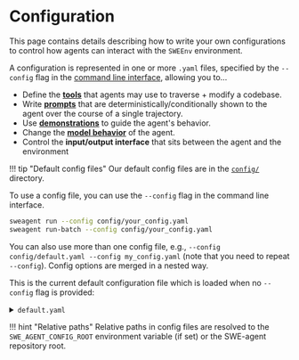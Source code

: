 # Configuration

This page contains details describing how to write your own configurations to control how agents can interact with the `SWEEnv` environment.

A configuration is represented in one or more `.yaml` files, specified by the `--config` flag in the [command line interface](../usage/cl_tutorial.md), allowing you to...

* Define the [**tools**](tools.md) that agents may use to traverse + modify a codebase.
* Write [**prompts**](templates.md) that are deterministically/conditionally shown to the agent over the course of a single trajectory.
* Use [**demonstrations**](demonstrations.md) to guide the agent's behavior.
* Change the [**model behavior**](models.md) of the agent.
* Control the **input/output interface** that sits between the agent and the environment

!!! tip "Default config files"
    Our default config files are in the [`config/`](https://github.com/SWE-agent/SWE-agent/tree/main/config) directory.

To use a config file, you can use the `--config` flag in the command line interface.

```bash
sweagent run --config config/your_config.yaml
sweagent run-batch --config config/your_config.yaml
```

You can also use more than one config file, e.g., `--config config/default.yaml --config my_config.yaml`
(note that you need to repeat `--config`). 
Config options are merged in a nested way.

This is the current default configuration file which is loaded when no `--config` flag is provided:

<details>
<summary><code>default.yaml</code></summary>

```yaml title="config/default.yaml"
--8<-- "config/default.yaml"
```
</details>

!!! hint "Relative paths"
    Relative paths in config files are resolved to the `SWE_AGENT_CONFIG_ROOT` environment variable (if set)
    or the SWE-agent repository root.


